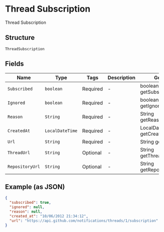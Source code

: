 
# Thread Subscription

Thread Subscription

## Structure

`ThreadSubscription`

## Fields

| Name | Type | Tags | Description | Getter | Setter |
|  --- | --- | --- | --- | --- | --- |
| `Subscribed` | `boolean` | Required | - | boolean getSubscribed() | setSubscribed(boolean subscribed) |
| `Ignored` | `boolean` | Required | - | boolean getIgnored() | setIgnored(boolean ignored) |
| `Reason` | `String` | Required | - | String getReason() | setReason(String reason) |
| `CreatedAt` | `LocalDateTime` | Required | - | LocalDateTime getCreatedAt() | setCreatedAt(LocalDateTime createdAt) |
| `Url` | `String` | Required | - | String getUrl() | setUrl(String url) |
| `ThreadUrl` | `String` | Optional | - | String getThreadUrl() | setThreadUrl(String threadUrl) |
| `RepositoryUrl` | `String` | Optional | - | String getRepositoryUrl() | setRepositoryUrl(String repositoryUrl) |

## Example (as JSON)

```json
{
  "subscribed": true,
  "ignored": null,
  "reason": null,
  "created_at": "10/06/2012 21:34:12",
  "url": "https://api.github.com/notifications/threads/1/subscription"
}
```

